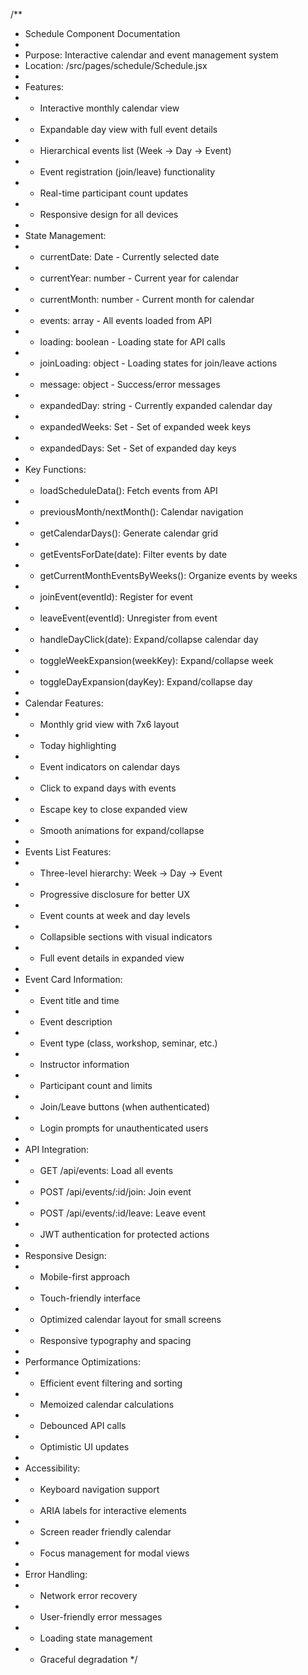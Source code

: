 /**
 * Schedule Component Documentation
 * 
 * Purpose: Interactive calendar and event management system
 * Location: /src/pages/schedule/Schedule.jsx
 * 
 * Features:
 * - Interactive monthly calendar view
 * - Expandable day view with full event details
 * - Hierarchical events list (Week → Day → Event)
 * - Event registration (join/leave) functionality
 * - Real-time participant count updates
 * - Responsive design for all devices
 * 
 * State Management:
 * - currentDate: Date - Currently selected date
 * - currentYear: number - Current year for calendar
 * - currentMonth: number - Current month for calendar
 * - events: array - All events loaded from API
 * - loading: boolean - Loading state for API calls
 * - joinLoading: object - Loading states for join/leave actions
 * - message: object - Success/error messages
 * - expandedDay: string - Currently expanded calendar day
 * - expandedWeeks: Set - Set of expanded week keys
 * - expandedDays: Set - Set of expanded day keys
 * 
 * Key Functions:
 * - loadScheduleData(): Fetch events from API
 * - previousMonth/nextMonth(): Calendar navigation
 * - getCalendarDays(): Generate calendar grid
 * - getEventsForDate(date): Filter events by date
 * - getCurrentMonthEventsByWeeks(): Organize events by weeks
 * - joinEvent(eventId): Register for event
 * - leaveEvent(eventId): Unregister from event
 * - handleDayClick(date): Expand/collapse calendar day
 * - toggleWeekExpansion(weekKey): Expand/collapse week
 * - toggleDayExpansion(dayKey): Expand/collapse day
 * 
 * Calendar Features:
 * - Monthly grid view with 7x6 layout
 * - Today highlighting
 * - Event indicators on calendar days
 * - Click to expand days with events
 * - Escape key to close expanded view
 * - Smooth animations for expand/collapse
 * 
 * Events List Features:
 * - Three-level hierarchy: Week → Day → Event
 * - Progressive disclosure for better UX
 * - Event counts at week and day levels
 * - Collapsible sections with visual indicators
 * - Full event details in expanded view
 * 
 * Event Card Information:
 * - Event title and time
 * - Event description
 * - Event type (class, workshop, seminar, etc.)
 * - Instructor information
 * - Participant count and limits
 * - Join/Leave buttons (when authenticated)
 * - Login prompts for unauthenticated users
 * 
 * API Integration:
 * - GET /api/events: Load all events
 * - POST /api/events/:id/join: Join event
 * - POST /api/events/:id/leave: Leave event
 * - JWT authentication for protected actions
 * 
 * Responsive Design:
 * - Mobile-first approach
 * - Touch-friendly interface
 * - Optimized calendar layout for small screens
 * - Responsive typography and spacing
 * 
 * Performance Optimizations:
 * - Efficient event filtering and sorting
 * - Memoized calendar calculations
 * - Debounced API calls
 * - Optimistic UI updates
 * 
 * Accessibility:
 * - Keyboard navigation support
 * - ARIA labels for interactive elements
 * - Screen reader friendly calendar
 * - Focus management for modal views
 * 
 * Error Handling:
 * - Network error recovery
 * - User-friendly error messages
 * - Loading state management
 * - Graceful degradation
 */
